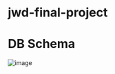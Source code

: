 # jwd-final-project
# DB Schema
![image](https://user-images.githubusercontent.com/48410663/162801627-be462d4c-e1ea-4e97-9b64-a6560ad1ac43.png)
